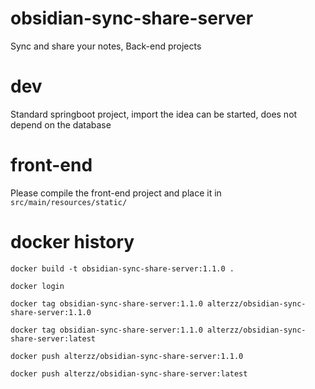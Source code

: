 # obsidian-sync-share-server

Sync and share your notes, Back-end projects



# dev

Standard springboot project, import the idea can be started, does not depend on the database


# front-end

Please compile the front-end project and place it in `src/main/resources/static/`


# docker history
```shell
docker build -t obsidian-sync-share-server:1.1.0 .

docker login

docker tag obsidian-sync-share-server:1.1.0 alterzz/obsidian-sync-share-server:1.1.0

docker tag obsidian-sync-share-server:1.1.0 alterzz/obsidian-sync-share-server:latest

docker push alterzz/obsidian-sync-share-server:1.1.0

docker push alterzz/obsidian-sync-share-server:latest

```


